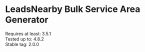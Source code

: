 # LeadsNearby Bulk Service Area Generator #
Requires at least: 3.5.1<br/>
Tested up to: 4.8.2<br/>
Stable tag: 2.0.0